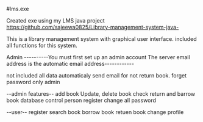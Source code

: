 #lms.exe

Created exe using my LMS java project https://github.com/sajeewa0825/Library-management-system-java-

This is a library management system with graphical user interface. included all functions for this system.

Admin
----------You must first set up an admin account The server email address is the automatic email address------------

not included all data
automaticaly send email for not return book.
forget password only admin

--admin features--
	add book
	Update, delete book
	check return and barrow book
	database control
	person register
	change all password
	
--user--
	register
	search book
	borrow book
	retuen book
	change profile
